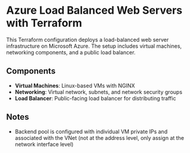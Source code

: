 # Azure Load Balanced Web Servers with Terraform

This Terraform configuration deploys a load-balanced web server infrastructure on Microsoft Azure. The setup includes virtual machines, networking components, and a public load balancer.

## Components

- **Virtual Machines**: Linux-based VMs with NGINX
- **Networking**: Virtual network, subnets, and network security groups
- **Load Balancer**: Public-facing load balancer for distributing traffic

## Notes
- Backend pool is configured with individual VM private IPs and associated with the VNet (not at the address level, only assign at the network interface level)
